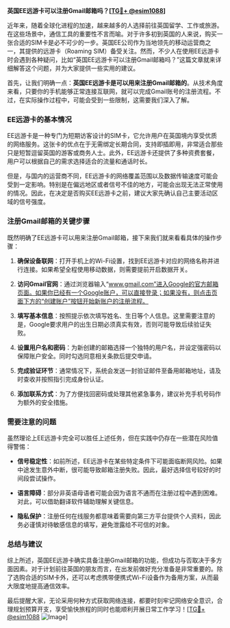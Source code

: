 **英国EE远游卡可以注册Gmail邮箱吗？[[TG💪+ @esim1088](https://t.me/s/esim1088)]**

近年来，随着全球化进程的加速，越来越多的人选择前往英国留学、工作或旅游。在这些场景中，通信工具的重要性不言而喻。对于许多初到英国的人来说，购买一张合适的SIM卡是必不可少的一步。英国EE公司作为当地领先的移动运营商之一，其提供的远游卡（Roaming SIM）备受关注。然而，不少人在使用EE远游卡时会遇到各种疑问，比如“英国EE远游卡可以注册Gmail邮箱吗？”这篇文章就来详细解答这个问题，并为大家提供一些实用的建议。

首先，让我们明确一点：**英国EE远游卡是可以用来注册Gmail邮箱的**。从技术角度来看，只要你的手机能够正常连接互联网，就可以完成Gmail账号的注册流程。不过，在实际操作过程中，可能会受到一些限制，这需要我们深入了解。

### EE远游卡的基本情况

EE远游卡是一种专门为短期访客设计的SIM卡，它允许用户在英国境内享受优质的网络服务。这张卡的优点在于无需绑定长期合同，支持即插即用，非常适合那些只是短暂逗留英国的游客或商务人士。此外，EE远游卡还提供了多种资费套餐，用户可以根据自己的需求选择适合的流量和通话时长。

但是，与国内的运营商不同，EE远游卡的网络覆盖范围以及数据传输速度可能会受到一定影响。特别是在偏远地区或者信号不佳的地方，可能会出现无法正常使用的情况。因此，在决定是否购买EE远游卡之前，建议大家先确认自己主要活动区域的信号强度。

### 注册Gmail邮箱的关键步骤

既然明确了EE远游卡可以用来注册Gmail邮箱，接下来我们就来看看具体的操作步骤：

1. **确保设备联网**：打开手机上的Wi-Fi设置，找到EE远游卡对应的网络名称并进行连接。如果希望全程使用移动数据，则需要提前开启数据开关。
   
2. **访问Gmail官网**：通过浏览器输入“www.gmail.com”进入Google的官方邮箱页面。如果你已经有一个Google账户，可以直接登录；如果没有，则点击页面下方的“创建账户”按钮开始新账户的注册流程。

3. **填写基本信息**：按照提示依次填写姓名、生日等个人信息。这里需要注意的是，Google要求用户的出生日期必须真实有效，否则可能导致后续验证失败。

4. **设置用户名和密码**：为新创建的邮箱选择一个独特的用户名，并设定强密码以保障账户安全。同时勾选同意相关条款后提交申请。

5. **完成验证环节**：通常情况下，系统会发送一封验证邮件至备用邮箱地址，请及时查收并按照指引完成身份认证。

6. **添加联系方式**：为了方便找回密码或处理其他紧急事务，建议补充手机号码作为额外的安全措施。

### 需要注意的问题

虽然理论上EE远游卡完全可以胜任上述任务，但在实践中仍存在一些潜在风险值得警惕：

- **信号稳定性**：如前所述，EE远游卡在某些特定条件下可能面临断网风险。如果中途发生意外中断，很可能导致邮箱注册失败。因此，最好选择信号较好的时间段尝试操作。
  
- **语言障碍**：部分非英语母语者可能会因为语言不通而在注册过程中遇到困难。对此，可以借助翻译软件辅助理解关键信息。

- **隐私保护**：注册任何在线服务都意味着需要向第三方平台提供个人资料，因此务必谨慎对待敏感信息的填写，避免泄露给不可信的对象。

### 总结与建议

综上所述，英国EE远游卡确实具备注册Gmail邮箱的功能，但成功与否取决于多方面因素。对于计划前往英国的朋友而言，在出发前做好充分准备是非常重要的。除了选购合适的SIM卡外，还可以考虑携带便携式Wi-Fi设备作为备用方案，从而最大限度地提高通信效率。

最后提醒大家，无论采用何种方式获取网络连接，都要时刻牢记网络安全意识，合理规划预算开支，享受愉快旅程的同时也能顺利开展日常工作学习！[[TG💪+ @esim1088](https://t.me/s/esim1088) ![Image](https://i.postimg.cc/4NQfJmqS/Snipaste-2025-05-13-00-14-12.png)]